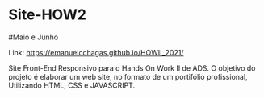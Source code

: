 # Site-HOW2
#Maio e Junho

Link: https://emanuelcchagas.github.io/HOWII_2021/

Site Front-End Responsivo para o Hands On Work II de ADS.
O objetivo do projeto é elaborar um web site, no formato de um portifólio profissional,
Utilizando HTML, CSS e JAVASCRIPT.
